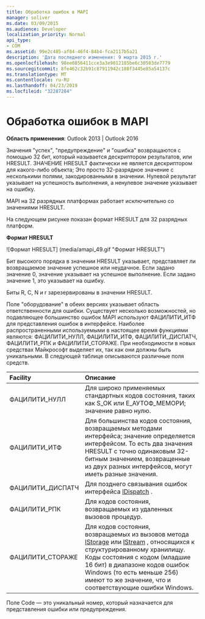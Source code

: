```yaml
---
title: Обработка ошибок в MAPI
manager: soliver
ms.date: 03/09/2015
ms.audience: Developer
localization_priority: Normal
api_type:
- COM
ms.assetid: 99e2c485-af84-46f4-84b4-fca2117b5a21
description: 'Дата последнего изменения: 9 марта 2015 г.'
ms.openlocfilehash: 98ee0856411cce3a3e9012185be6c30503de7779
ms.sourcegitcommit: 8fe462c32b91c87911942c188f3445e85a54137c
ms.translationtype: MT
ms.contentlocale: ru-RU
ms.lasthandoff: 04/23/2019
ms.locfileid: "32287284"
---
```

# <a name="error-handling-in-mapi"></a>Обработка ошибок в MAPI

**Область применения**: Outlook 2013 | Outlook 2016 
  
Значения "успех", "предупреждение" и "ошибка" возвращаются с помощью 32 бит, который называется дескриптором результатов, или HRESULT. ЗНАЧЕНИЕ HRESULT фактически не является дескриптором для какого-либо объекта; Это просто 32-разрядное значение с несколькими полями, закодированными в значении. Нулевой результат указывает на успешность выполнения, а ненулевое значение указывает на ошибку.
  
MAPI на 32 разрядных платформах работает исключительно со значениями HRESULT.
  
На следующем рисунке показан формат HRESULT для 32 разрядных платформ.
  
**Формат HRESULT**
  
![Формат HRESULT] (media/amapi_49.gif "Формат HRESULT")
  
Бит высокого порядка в значении HRESULT указывает, представляет ли возвращаемое значение успешное или неудачное. Если задано значение 0, значение указывает на успешное выполнение. Если задано значение 1, это указывает на ошибку.
  
Биты R, C, N и r зарезервированы в значении HRESULT.
  
Поле "оборудование" в обеих версиях указывает область ответственности для ошибки. Существует несколько возможностей, но подавляющее большинство ошибок MAPI используют ФАЦИЛИТИ_ИТФ для представления ошибок в интерфейсе. Наиболее распространенными используемыми в настоящее время функциями являются: ФАЦИЛИТИ_НУЛЛ, ФАЦИЛИТИ_ИТФ, ФАЦИЛИТИ_ДИСПАТЧ, ФАЦИЛИТИ_РПК и ФАЦИЛИТИ_СТОРАЖЕ. При необходимости в новых средствах Майкрософт выделяет их, так как они должны быть уникальными. В следующей таблице описываются различные поля средств.
  
|Facility|Описание|
|:-----|:-----|
|ФАЦИЛИТИ_НУЛЛ  <br/> |Для широко применяемых стандартных кодов состояния, таких как S_OK или Е_АУТОФ_МЕМОРИ; значение равно нулю.  <br/> |
|ФАЦИЛИТИ_ИТФ  <br/> |Для большинства кодов состояния, возвращаемых методами интерфейса; значение определяется интерфейсом. То есть два значения HRESULT с точно одинаковым 32-битным значением, возвращенные из двух разных интерфейсов, могут иметь разные значения.  <br/> |
|ФАЦИЛИТИ_ДИСПАТЧ  <br/> |Для позднего связывания ошибок интерфейса [IDispatch](https://msdn.microsoft.com/library/ms221608.aspx) .  <br/> |
|ФАЦИЛИТИ_РПК  <br/> |Для кодов состояния, возвращаемых из удаленных вызовов процедур.  <br/> |
|ФАЦИЛИТИ_СТОРАЖЕ  <br/> |Для кодов состояния, возвращаемых из вызовов метода [IStorage](https://msdn.microsoft.com/library/aa380015%28VS.85%29.aspx) или [IStream](https://msdn.microsoft.com/library/aa380034%28VS.85%29.aspx) , относящихся к структурированному хранилищу. Коды состояния с кодом (младшие 16 бит) в диапазоне кодов ошибок Windows (то есть меньше 256) имеют то же значение, что и соответствующие ошибки Windows.  <br/> |
   
Поле Code — это уникальный номер, который назначается для представления ошибки или предупреждения.
  

